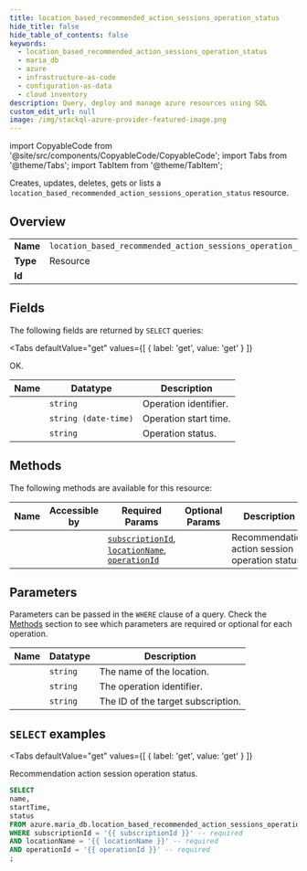 ```yaml
--- 
title: location_based_recommended_action_sessions_operation_status
hide_title: false
hide_table_of_contents: false
keywords:
  - location_based_recommended_action_sessions_operation_status
  - maria_db
  - azure
  - infrastructure-as-code
  - configuration-as-data
  - cloud inventory
description: Query, deploy and manage azure resources using SQL
custom_edit_url: null
image: /img/stackql-azure-provider-featured-image.png
---
```


import CopyableCode from '@site/src/components/CopyableCode/CopyableCode';
import Tabs from '@theme/Tabs';
import TabItem from '@theme/TabItem';

Creates, updates, deletes, gets or lists a <code>location_based_recommended_action_sessions_operation_status</code> resource.

## Overview
<table><tbody>
<tr><td><b>Name</b></td><td><code>location_based_recommended_action_sessions_operation_status</code></td></tr>
<tr><td><b>Type</b></td><td>Resource</td></tr>
<tr><td><b>Id</b></td><td><CopyableCode code="azure.maria_db.location_based_recommended_action_sessions_operation_status" /></td></tr>
</tbody></table>

## Fields

The following fields are returned by `SELECT` queries:

<Tabs
    defaultValue="get"
    values={[
        { label: 'get', value: 'get' }
    ]}
>
<TabItem value="get">

OK.

<table>
<thead>
    <tr>
    <th>Name</th>
    <th>Datatype</th>
    <th>Description</th>
    </tr>
</thead>
<tbody>
<tr>
    <td><CopyableCode code="name" /></td>
    <td><code>string</code></td>
    <td>Operation identifier.</td>
</tr>
<tr>
    <td><CopyableCode code="startTime" /></td>
    <td><code>string (date-time)</code></td>
    <td>Operation start time.</td>
</tr>
<tr>
    <td><CopyableCode code="status" /></td>
    <td><code>string</code></td>
    <td>Operation status.</td>
</tr>
</tbody>
</table>
</TabItem>
</Tabs>

## Methods

The following methods are available for this resource:

<table>
<thead>
    <tr>
    <th>Name</th>
    <th>Accessible by</th>
    <th>Required Params</th>
    <th>Optional Params</th>
    <th>Description</th>
    </tr>
</thead>
<tbody>
<tr>
    <td><a href="#get"><CopyableCode code="get" /></a></td>
    <td><CopyableCode code="select" /></td>
    <td><a href="#parameter-subscriptionId"><code>subscriptionId</code></a>, <a href="#parameter-locationName"><code>locationName</code></a>, <a href="#parameter-operationId"><code>operationId</code></a></td>
    <td></td>
    <td>Recommendation action session operation status.</td>
</tr>
</tbody>
</table>

## Parameters

Parameters can be passed in the `WHERE` clause of a query. Check the [Methods](#methods) section to see which parameters are required or optional for each operation.

<table>
<thead>
    <tr>
    <th>Name</th>
    <th>Datatype</th>
    <th>Description</th>
    </tr>
</thead>
<tbody>
<tr id="parameter-locationName">
    <td><CopyableCode code="locationName" /></td>
    <td><code>string</code></td>
    <td>The name of the location.</td>
</tr>
<tr id="parameter-operationId">
    <td><CopyableCode code="operationId" /></td>
    <td><code>string</code></td>
    <td>The operation identifier.</td>
</tr>
<tr id="parameter-subscriptionId">
    <td><CopyableCode code="subscriptionId" /></td>
    <td><code>string</code></td>
    <td>The ID of the target subscription.</td>
</tr>
</tbody>
</table>

## `SELECT` examples

<Tabs
    defaultValue="get"
    values={[
        { label: 'get', value: 'get' }
    ]}
>
<TabItem value="get">

Recommendation action session operation status.

```sql
SELECT
name,
startTime,
status
FROM azure.maria_db.location_based_recommended_action_sessions_operation_status
WHERE subscriptionId = '{{ subscriptionId }}' -- required
AND locationName = '{{ locationName }}' -- required
AND operationId = '{{ operationId }}' -- required
;
```
</TabItem>
</Tabs>

